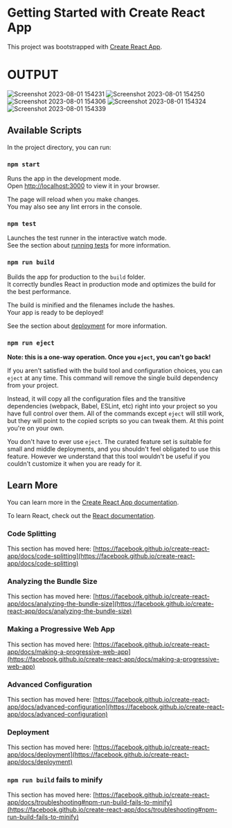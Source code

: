 
# Getting Started with Create React App

This project was bootstrapped with [Create React App](https://github.com/facebook/create-react-app).
# OUTPUT

![Screenshot 2023-08-01 154231](https://github.com/Abhishekh-Dubey/MERN-Project/assets/110678374/362892af-3818-4f8e-be1f-9da512bb903e)
![Screenshot 2023-08-01 154250](https://github.com/Abhishekh-Dubey/MERN-Project/assets/110678374/054a44d5-7cb8-4462-81f5-6db48e021450)
![Screenshot 2023-08-01 154306](https://github.com/Abhishekh-Dubey/MERN-Project/assets/110678374/20eb5779-ec37-4ca4-b6ff-89f82cb91983)
![Screenshot 2023-08-01 154324](https://github.com/Abhishekh-Dubey/MERN-Project/assets/110678374/4d27fecf-5890-46a4-b180-deb21dc4604b)
![Screenshot 2023-08-01 154339](https://github.com/Abhishekh-Dubey/MERN-Project/assets/110678374/3e235b9e-3d36-4f14-b471-1278efb3a097)

## Available Scripts



In the project directory, you can run:

### `npm start`

Runs the app in the development mode.\
Open [http://localhost:3000](http://localhost:3000) to view it in your browser.

The page will reload when you make changes.\
You may also see any lint errors in the console.

### `npm test`

Launches the test runner in the interactive watch mode.\
See the section about [running tests](https://facebook.github.io/create-react-app/docs/running-tests) for more information.

### `npm run build`

Builds the app for production to the `build` folder.\
It correctly bundles React in production mode and optimizes the build for the best performance.

The build is minified and the filenames include the hashes.\
Your app is ready to be deployed!

See the section about [deployment](https://facebook.github.io/create-react-app/docs/deployment) for more information.

### `npm run eject`

**Note: this is a one-way operation. Once you `eject`, you can't go back!**

If you aren't satisfied with the build tool and configuration choices, you can `eject` at any time. This command will remove the single build dependency from your project.

Instead, it will copy all the configuration files and the transitive dependencies (webpack, Babel, ESLint, etc) right into your project so you have full control over them. All of the commands except `eject` will still work, but they will point to the copied scripts so you can tweak them. At this point you're on your own.

You don't have to ever use `eject`. The curated feature set is suitable for small and middle deployments, and you shouldn't feel obligated to use this feature. However we understand that this tool wouldn't be useful if you couldn't customize it when you are ready for it.

## Learn More

You can learn more in the [Create React App documentation](https://facebook.github.io/create-react-app/docs/getting-started).

To learn React, check out the [React documentation](https://reactjs.org/).

### Code Splitting

This section has moved here: [https://facebook.github.io/create-react-app/docs/code-splitting](https://facebook.github.io/create-react-app/docs/code-splitting)

### Analyzing the Bundle Size

This section has moved here: [https://facebook.github.io/create-react-app/docs/analyzing-the-bundle-size](https://facebook.github.io/create-react-app/docs/analyzing-the-bundle-size)

### Making a Progressive Web App

This section has moved here: [https://facebook.github.io/create-react-app/docs/making-a-progressive-web-app](https://facebook.github.io/create-react-app/docs/making-a-progressive-web-app)

### Advanced Configuration

This section has moved here: [https://facebook.github.io/create-react-app/docs/advanced-configuration](https://facebook.github.io/create-react-app/docs/advanced-configuration)

### Deployment

This section has moved here: [https://facebook.github.io/create-react-app/docs/deployment](https://facebook.github.io/create-react-app/docs/deployment)

### `npm run build` fails to minify

This section has moved here: [https://facebook.github.io/create-react-app/docs/troubleshooting#npm-run-build-fails-to-minify](https://facebook.github.io/create-react-app/docs/troubleshooting#npm-run-build-fails-to-minify)
